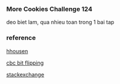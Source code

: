 ### More Cookies Challenge 124

deo biet lam, qua nhieu toan trong 1 bai tap

### reference
[hhousen](https://github.com/HHousen/PicoCTF-2021/blob/master/Web%20Exploitation/More%20Cookies/script.py)

[cbc bit flipping](https://github.com/kelalaka153/CBC-Bit-Flipping-Attack/blob/main/AES-CBC-Bit-Flip-Attack.py)

[stackexchange](https://crypto.stackexchange.com/questions/66085/bit-flipping-attack-on-cbc-mode/66086#66086)


